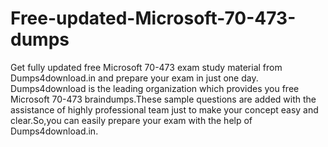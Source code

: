 # Free-updated-Microsoft-70-473-dumps
Get fully updated free Microsoft 70-473 exam study material from Dumps4download.in and prepare your exam in just one day. Dumps4download is the leading organization which provides you free Microsoft 70-473 braindumps.These sample questions are added with the assistance of highly professional team just to make your concept easy and clear.So,you can easily prepare your exam with the help of Dumps4download.in. 
